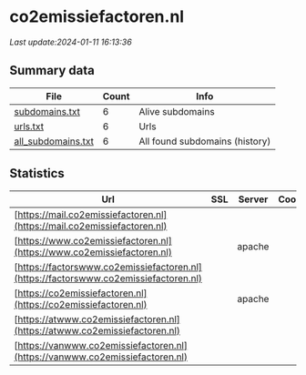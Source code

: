 # co2emissiefactoren.nl
*Last update:2024-01-11 16:13:36*
## Summary data
| File       | Count | Info |
|------------|-------|------|
|[subdomains.txt](/data/co2emissiefactoren/subdomains.txt)|6|Alive subdomains|
|[urls.txt](/data/co2emissiefactoren/urls.txt)|6|Urls|
|[all_subdomains.txt](/data/co2emissiefactoren/all_subdomains.txt)|6|All found subdomains (history)|
## Statistics
| Url | SSL | Server | Cookie | HSTS | CSP | XFO | XXP | RP | Tech |
|------------|-------|------|------|------|------|------|------|------|------|
|[https://mail.co2emissiefactoren.nl](https://mail.co2emissiefactoren.nl)| | | | | | | |:white_check_mark: | |Apache HTTP Server| |
|[https://www.co2emissiefactoren.nl](https://www.co2emissiefactoren.nl)| |apache| | | | | |:white_check_mark: | |Apache HTTP Server M...| |
|[https://factorswww.co2emissiefactoren.nl](https://factorswww.co2emissiefactoren.nl)| | | | | | | |:white_check_mark: | |Apache HTTP Server| |
|[https://co2emissiefactoren.nl](https://co2emissiefactoren.nl)| |apache| | | | | |:white_check_mark: | |Apache HTTP Server| |
|[https://atwww.co2emissiefactoren.nl](https://atwww.co2emissiefactoren.nl)| | | | | | | |:white_check_mark: | |Apache HTTP Server| |
|[https://vanwww.co2emissiefactoren.nl](https://vanwww.co2emissiefactoren.nl)| | | | | | | |:white_check_mark: | |Apache HTTP Server| |